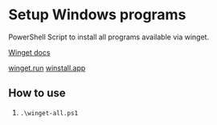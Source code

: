 # Setup Windows programs

PowerShell Script to install all programs available via winget.

[Winget docs](https://docs.microsoft.com/de-de/windows/package-manager/winget/)

[winget.run](https://winget.run/)
[winstall.app](https://winstall.app/)

## How to use

1. `.\winget-all.ps1`
